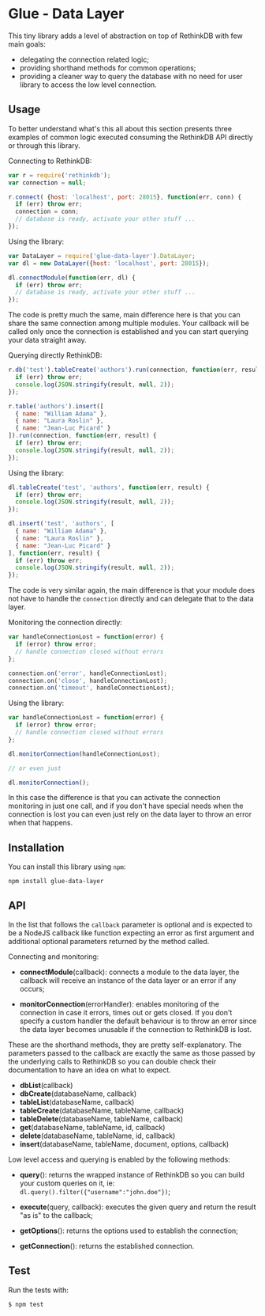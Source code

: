 Glue - Data Layer
=================

This tiny library adds a level of abstraction on top of RethinkDB with few main 
goals:

- delegating the connection related logic;
- providing shorthand methods for common operations;
- providing a cleaner way to query the database with no need for user library to
  access the low level connection.

Usage
-----

To better understand what's this all about this section presents three examples 
of common logic executed consuming the RethinkDB API directly or through this
library.

Connecting to RethinkDB:

```javascript
var r = require('rethinkdb');
var connection = null;

r.connect( {host: 'localhost', port: 28015}, function(err, conn) {
  if (err) throw err;
  connection = conn;
  // database is ready, activate your other stuff ...
});
```

Using the library:

```javascript
var DataLayer = require('glue-data-layer').DataLayer;
var dl = new DataLayer({host: 'localhost', port: 28015});

dl.connectModule(function(err, dl) {
  if (err) throw err;
  // database is ready, activate your other stuff ...
});
```

The code is pretty much the same, main difference here is that you can share the
same connection among multiple modules. Your callback will be called only once the
connection is established and you can start querying your data straight away.

Querying directly RethinkDB:

```javascript
r.db('test').tableCreate('authors').run(connection, function(err, result) {
  if (err) throw err;
  console.log(JSON.stringify(result, null, 2));
});

r.table('authors').insert([
  { name: "William Adama" },
  { name: "Laura Roslin" },
  { name: "Jean-Luc Picard" }
]).run(connection, function(err, result) {
  if (err) throw err;
  console.log(JSON.stringify(result, null, 2));
});
```

Using the library:

```javascript
dl.tableCreate('test', 'authors', function(err, result) {
  if (err) throw err;
  console.log(JSON.stringify(result, null, 2));
});

dl.insert('test', 'authors', [
  { name: "William Adama" },
  { name: "Laura Roslin" },
  { name: "Jean-Luc Picard" }
], function(err, result) {
  if (err) throw err;
  console.log(JSON.stringify(result, null, 2));
});
```

The code is very similar again, the main difference is that your module does not
have to handle the `connection` directly and can delegate that to the data layer.

Monitoring the connection directly:

```javascript
var handleConnectionLost = function(error) {
  if (error) throw error;
  // handle connection closed without errors
};

connection.on('error', handleConnectionLost);
connection.on('close', handleConnectionLost);
connection.on('timeout', handleConnectionLost);
```

Using the library:

```javascript
var handleConnectionLost = function(error) {
  if (error) throw error;
  // handle connection closed without errors
};

dl.monitorConnection(handleConnectionLost);

// or even just

dl.monitorConnection();
```

In this case the difference is that you can activate the connection monitoring in
just one call, and if you don't have special needs when the connection is lost
you can even just rely on the data layer to throw an error when that happens.

Installation
------------

You can install this library using `npm`:

    npm install glue-data-layer

API
---

In the list that follows the `callback` parameter is optional and is expected to
be a NodeJS callback like function expecting an error as first argument and 
additional optional parameters returned by the method called.

Connecting and monitoring:

- **connectModule**(callback): connects a module to the data layer, the callback
  will receive an instance of the data layer or an error if any occurs;
  
- **monitorConnection**(errorHandler): enables monitoring of the connection in
  case it errors, times out or gets closed. If you don't specify a custom handler
  the default behaviour is to throw an error since the data layer becomes 
  unusable if the connection to RethinkDB is lost.

These are the shorthand methods, they are pretty self-explanatory. The parameters
passed to the callback are exactly the same as those passed by the underlying 
calls to RethinkDB so you can double check their documentation to have an idea on
what to expect.

- **dbList**(callback)
- **dbCreate**(databaseName, callback)
- **tableList**(databaseName, callback)
- **tableCreate**(databaseName, tableName, callback)
- **tableDelete**(databaseName, tableName, callback)
- **get**(databaseName, tableName, id, callback)
- **delete**(databaseName, tableName, id, callback)
- **insert**(databaseName, tableName, document, options, callback)

Low level access and querying is enabled by the following methods:

- **query**(): returns the wrapped instance of RethinkDB so you can build your
  custom queries on it, ie: `dl.query().filter({"username":"john.doe"})`;
  
- **execute**(query, callback): executes the given query and return the result
  "as is" to the callback;
  
- **getOptions**(): returns the options used to establish the connection;

- **getConnection**(): returns the established connection.

Test
----

Run the tests with:

    $ npm test
